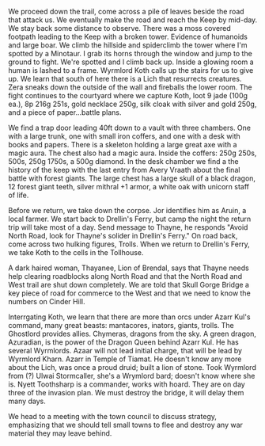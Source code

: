 We proceed down the trail, come across a pile of leaves beside the road that attack us. We eventually make the road and reach the Keep by mid-day. We stay back some distance to observe. There was a moss covered footpath leading to the Keep with a broken tower. Evidence of humanoids and large boar. We climb the hillside and spiderclimb the tower where I'm spotted by a Minotaur. I grab its horns through the window and jump to the ground to fight. We're spotted and I climb back up. Inside a glowing room a human is lashed to a frame. Wyrmlord Koth calls up the stairs for us to give up. We learn that south of here there is a Lich that resurrects creatures. Zera sneaks down the outside of the wall and fireballs the lower room. The fight continues to the courtyard where we capture Koth, loot 9 jade (100g ea.), 8p 216g 251s, gold necklace 250g, silk cloak with silver and gold 250g, and a piece of paper...battle plans.

We find a trap door leading 40ft down to a vault with three chambers. One with a large trunk, one with small iron coffers, and one with a desk with books and papers. There is a skeleton holding a large great axe with a magic aura. The chest also had a magic aura. Inside the coffers: 250g 250s, 500s, 250g 1750s, a 500g diamond. In the desk chamber we find a the history of the keep with the last entry from Avery Vraath about the final battle with forest giants. The large chest has a large skull of a black dragon, 12 forest giant teeth, silver mithral +1 armor, a white oak with unicorn staff of life.

Before we return, we take down the corpse. Jor identifies him as Aruin, a local farmer. We start back to Drellin's Ferry, but camp the night the return trip will take most of a day. Send message to Thayne, he responds "Avoid North Road, look for Thayne's solider in Drellin's Ferry."  On road back, come across two hulking figures, Trolls. When we return to Drellin's Ferry, we take Koth to the cells in the Tollhouse.

A dark haired woman, Thayanee, Lion of Brendal, says that Thayne needs help clearing roadblocks along North Road and that the North Road and West trail are shut down completely. We are told that Skull Gorge Bridge a key piece of road for commerce to the West and that we need to know the numbers on Cinder Hill.

Interrgating Koth, we learn that there are more than orcs under  Azarr Kul's command, many great beasts: mantacores, inators, giants, trolls. The Ghostlord provides allies. Chymeras, dragons from the sky. A green dragon, Azuradian, is the power of the Dragon Queen behind Azarr Kul. He has several Wyrmlords. Azaar will not lead initial charge, that will be lead by Wyrmlord Kharn. Azarr in Temple of Tiamat. He doesn't know any more about the Lich, was once a proud druid; built a lion of stone. Took Wyrmlord from (?) Ulwai Stormcaller, she's a Wrymlord bard; doesn't know where she is. Nyett Toothsharp is a commander, works with hoard. They are on day three of the invasion plan. We must destroy the bridge, it will delay them many days.

We head to a meeting with the town council to discuss strategy, emphasizing that we should tell small towns to flee and destroy any war material they may leave behind.
